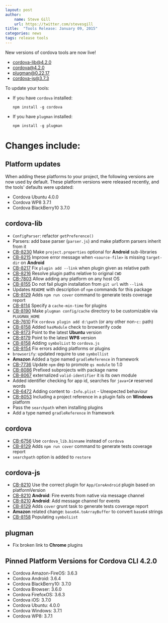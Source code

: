 ```yaml
---
layout: post
author:
    name: Steve Gill
    url: https://twitter.com/stevesgill
title:  "Tools Release: January 09, 2015"
categories: news
tags: release tools
---
```

New versions of cordova tools are now live!

* [cordova-lib@4.2.0](https://www.npmjs.org/package/cordova-lib)
* [cordova@4.2.0](https://www.npmjs.org/package/cordova)
* [plugman@0.22.17](https://www.npmjs.org/package/plugman)
* [cordova-js@3.7.3](https://www.npmjs.org/package/cordova-js)

To update your tools:

  * If you have `cordova` installed:

        npm install -g cordova

  * If you have `plugman` installed:

        npm install -g plugman

# Changes include:
<!--more-->

## Platform updates
When adding these platforms to your project, the following versions are now used by default.
These platform versions were released recently, and the tools' defaults were updated:

* Cordova Ubuntu 4.0.0
* Cordova WP8 3.7.1
* Cordova BlackBerry10  3.7.0

## cordova-lib

* `ConfigParser`: refactor `getPreference()`
* Parsers: add base parser (`parser.js`) and make platform parsers inherit from it
* [CB-8230](https://issues.apache.org/jira/browse/CB-8230) Make `project.properties` optional for **Android** sub-libraries
* [CB-8215](https://issues.apache.org/jira/browse/CB-8215) Improve error message when `<source-file>` is missing `target-dir` on **Android**
* [CB-8217](https://issues.apache.org/jira/browse/CB-8217) Fix `plugin add --link` when plugin given as relative path
* [CB-8216](https://issues.apache.org/jira/browse/CB-8216) Resolve plugin paths relative to original `CWD`
* [CB-7803](https://issues.apache.org/jira/browse/CB-7803) Allow adding any platform on any host OS
* [CB-8155](https://issues.apache.org/jira/browse/CB-8155) Do not fail plugin installation from `git url` with `--link`
* Updates `README` with description of `npm` commands for this package
* [CB-8129](https://issues.apache.org/jira/browse/CB-8129) Adds `npm run cover` command to generate tests coverage report
* [CB-8114](https://issues.apache.org/jira/browse/CB-8114) Specify a `cache-min-time` for plugins
* [CB-8190](https://issues.apache.org/jira/browse/CB-8190) Make `plugman config/cache` directory to be customizable via `PLUGMAN_HOME`
* [CB-7610](https://issues.apache.org/jira/browse/CB-7610) Fix `cordova plugin add d:\path` (or any other non-`c:` path)
* [CB-8158](https://issues.apache.org/jira/browse/CB-8158) Added `hasModule` check to browserify code
* [CB-8173](https://issues.apache.org/jira/browse/CB-8173) Point to the latest **Ubuntu** version
* [CB-8179](https://issues.apache.org/jira/browse/CB-8179) Point to the latest **WP8** version
* [CB-8158](https://issues.apache.org/jira/browse/CB-8158) Adding `symbolList` to `cordova.js`
* [CB-8154](https://issues.apache.org/jira/browse/CB-8154) Fix errors adding platforms or plugins
* `browserify`: updated require to use `symbollist`
* **Amazon** Added a type named `gradleReference` in framework
* [CB-7736](https://issues.apache.org/jira/browse/CB-7736) Update `npm` dep to promote `qs module` to 1.0
* [CB-8086](https://issues.apache.org/jira/browse/CB-8086) Prefixed subprojects with package name
* [CB-8067](https://issues.apache.org/jira/browse/CB-8067) externalized `valid-identifier` it is its own module
* Added identifier checking for app id, searches for `java+C#` reserved words
* [CB-6472](https://issues.apache.org/jira/browse/CB-6472) Adding content to `-Info.plist` - Unexpected behaviour
* [CB-8053](https://issues.apache.org/jira/browse/CB-8053) Including a project reference in a plugin fails on **Windows** platform
* Pass the `searchpath` when installing plugins
* Add a type named `gradleReference` in framework

## cordova

* [CB-6756](https://issues.apache.org/jira/browse/CB-6756) Use `cordova_lib.binname` instead of `cordova`
* [CB-8129](https://issues.apache.org/jira/browse/CB-8129) Adds `npm run cover` command to generate tests coverage report
* `searchpath` option is added to `restore`

## cordova-js

* [CB-8210](https://issues.apache.org/jira/browse/CB-8210) Use the correct plugin for `App/CoreAndroid` plugin based on platformVersion
* [CB-8210](https://issues.apache.org/jira/browse/CB-8210) **Android**: Fire events from native via message channel
* [CB-8210](https://issues.apache.org/jira/browse/CB-8210) **Android**: Add message channel for events
* [CB-8129](https://issues.apache.org/jira/browse/CB-8129) Adds `cover` grunt task to generate tests coverage report
* **Amazon** related change: `base64.toArrayBuffer` to convert `base64` strings
* [CB-8158](https://issues.apache.org/jira/browse/CB-8158) Populating `symbolList`

## plugman

* Fix broken link to **Chrome** plugins

## Pinned Platform Versions for Cordova CLI 4.2.0

* Cordova Amazon-FireOS: 3.6.3
* Cordova Android: 3.6.4
* Cordova BlackBerry10: 3.7.0
* Cordova Browser: 3.6.0
* Cordova FirefoxOS: 3.6.3
* Cordova iOS: 3.7.0
* Cordova Ubuntu: 4.0.0
* Cordova Windows: 3.7.1
* Cordova WP8: 3.7.1
